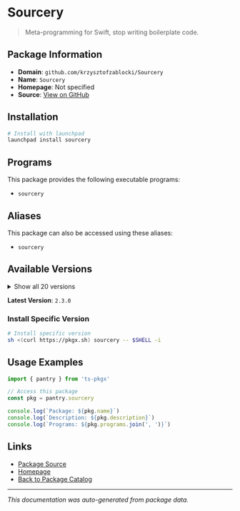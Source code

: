 # Sourcery

> Meta-programming for Swift, stop writing boilerplate code.

## Package Information

- **Domain**: `github.com/krzysztofzablocki/Sourcery`
- **Name**: `Sourcery`
- **Homepage**: Not specified
- **Source**: [View on GitHub](https://github.com/pkgxdev/pantry/tree/main/projects/github.com/krzysztofzablocki/Sourcery/package.yml)

## Installation

```bash
# Install with launchpad
launchpad install sourcery
```

## Programs

This package provides the following executable programs:

- `sourcery`

## Aliases

This package can also be accessed using these aliases:

- `sourcery`

## Available Versions

<details>
<summary>Show all 20 versions</summary>

- `2.3.0`, `2.2.7`, `2.2.6`, `2.2.5`, `2.2.4`
- `2.2.3`, `2.2.2`, `2.2.1`, `2.2.0`, `2.1.8`
- `2.1.7`, `2.1.6`, `2.1.5`, `2.1.4`, `2.1.3`
- `2.1.2`, `2.1.1`, `2.1.0`, `2.0.3`, `2.0.2`

</details>

**Latest Version**: `2.3.0`

### Install Specific Version

```bash
# Install specific version
sh <(curl https://pkgx.sh) sourcery -- $SHELL -i
```

## Usage Examples

```typescript
import { pantry } from 'ts-pkgx'

// Access this package
const pkg = pantry.sourcery

console.log(`Package: ${pkg.name}`)
console.log(`Description: ${pkg.description}`)
console.log(`Programs: ${pkg.programs.join(', ')}`)
```

## Links

- [Package Source](https://github.com/pkgxdev/pantry/tree/main/projects/github.com/krzysztofzablocki/Sourcery/package.yml)
- [Homepage](#)
- [Back to Package Catalog](../../../package-catalog.md)

---

*This documentation was auto-generated from package data.*
